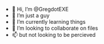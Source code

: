 - 👋 Hi, I’m @GregdotEXE
- 👀 I’m just a guy
- 🌱 I’m currently learning things
- 💞️ I’m looking to collaborate on files
- 📫 but not looking to be percieved

<!---
GregdotEXE/GregdotEXE is a ✨ special ✨ repository because its `README.md` (this file) appears on your GitHub profile.
You can click the Preview link to take a look at your changes.
--->
